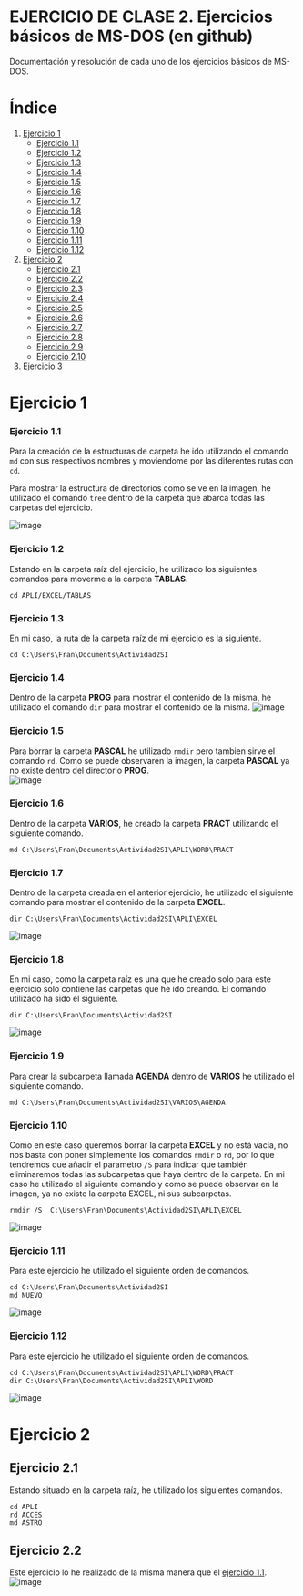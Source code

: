 # EJERCICIO DE CLASE 2. Ejercicios básicos de MS-DOS (en github)

Documentación y resolución de cada uno de los ejercicios básicos de MS-DOS.

# Índice
1. [Ejercicio 1](#ejercicio-1)
    + [Ejercicio 1.1](#ejercicio-11)
    + [Ejercicio 1.2](#ejercicio-12)
    + [Ejercicio 1.3](#ejercicio-13)
    + [Ejercicio 1.4](#ejercicio-14)
    + [Ejercicio 1.5](#ejercicio-15)
    + [Ejercicio 1.6](#ejercicio-16)
    + [Ejercicio 1.7](#ejercicio-17)
    + [Ejercicio 1.8](#ejercicio-18)
    + [Ejercicio 1.9](#ejercicio-19)
    + [Ejercicio 1.10](#ejercicio-110)
    + [Ejercicio 1.11](#ejercicio-111)
    + [Ejercicio 1.12](#ejercicio-112)
2. [Ejercicio 2]()
    + [Ejercicio 2.1](#ejercicio-21)
    + [Ejercicio 2.2](#ejercicio-22)
    + [Ejercicio 2.3](#ejercicio-23)
    + [Ejercicio 2.4](#ejercicio-24)
    + [Ejercicio 2.5](#ejercicio-25)
    + [Ejercicio 2.6](#ejercicio-26)
    + [Ejercicio 2.7](#ejercicio-27)
    + [Ejercicio 2.8](#ejercicio-28)
    + [Ejercicio 2.9](#ejercicio-29)
    + [Ejercicio 2.10](#ejercicio-210)
5. [Ejercicio 3]()

# Ejercicio 1

### Ejercicio 1.1 
Para la creación de la estructuras de carpeta he ido utilizando el comando ```md``` con sus respectivos nombres y moviendome por las diferentes rutas con ```cd```.

Para mostrar la estructura de directorios como se ve en la imagen, he utilizado el comando ```tree``` dentro de la carpeta que abarca todas las carpetas del ejercicio.

![image](https://user-images.githubusercontent.com/91600940/159031354-e191a389-4eee-4502-9798-70b9a16ee0a4.png)

### Ejercicio 1.2
Estando en la carpeta raíz del ejercicio, he utilizado los siguientes comandos para moverme a la carpeta **TABLAS**.
~~~~
cd APLI/EXCEL/TABLAS
~~~~

### Ejercicio 1.3
En mi caso, la ruta de la carpeta raíz de mi ejercicio es la siguiente.
```
cd C:\Users\Fran\Documents\Actividad2SI
```

### Ejercicio 1.4
Dentro de la carpeta **PROG** para mostrar el contenido de la misma, he utilizado el comando ```dir``` para mostrar el contenido de la misma.
![image](https://user-images.githubusercontent.com/91600940/159034490-1fdbc787-20b2-4cd6-ac92-3ea14c5faaa3.png)

### Ejercicio 1.5
Para borrar la carpeta **PASCAL** he utilizado ```rmdir``` pero tambien sirve el comando ```rd```. Como se puede observaren la imagen, la carpeta **PASCAL** ya no existe dentro del directorio **PROG**. <br>
![image](https://user-images.githubusercontent.com/91600940/159037257-058edf5e-806c-4988-b075-6f95af873f5f.png)

### Ejercicio 1.6
Dentro de la carpeta **VARIOS**, he creado la carpeta **PRACT** utilizando el siguiente comando.
~~~~
md C:\Users\Fran\Documents\Actividad2SI\APLI\WORD\PRACT
~~~~


### Ejercicio 1.7
Dentro de la carpeta creada en el anterior ejercicio, he utilizado el siguiente comando para mostrar el contenido de la carpeta **EXCEL**.
~~~
dir C:\Users\Fran\Documents\Actividad2SI\APLI\EXCEL
~~~

![image](https://user-images.githubusercontent.com/91600940/159040172-5d7486f7-941b-465e-a020-cc18da5f34ae.png)

### Ejercicio 1.8
En mi caso, como la carpeta raíz es una que he creado solo para este ejercicio solo contiene las carpetas que he ido creando. El comando utilizado ha sido el siguiente.
~~~
dir C:\Users\Fran\Documents\Actividad2SI
~~~
![image](https://user-images.githubusercontent.com/91600940/159041012-d79a19d8-4da5-4478-ab9a-efd53691e8a9.png)

### Ejercicio 1.9
Para crear la subcarpeta llamada **AGENDA** dentro de **VARIOS** he utilizado el siguiente comando.
~~~
md C:\Users\Fran\Documents\Actividad2SI\VARIOS\AGENDA
~~~

### Ejercicio 1.10
Como en este caso queremos borrar la carpeta **EXCEL** y no está vacía, no nos basta con poner simplemente los comandos ```rmdir``` o ```rd```, por lo que tendremos que añadir el parametro ```/S``` para indicar que también eliminaremos todas las subcarpetas que haya dentro de la carpeta.
En mi caso he utilizado el siguiente comando y como se puede observar en la imagen, ya no existe la carpeta EXCEL, ni sus subcarpetas.
~~~
rmdir /S  C:\Users\Fran\Documents\Actividad2SI\APLI\EXCEL
~~~
![image](https://user-images.githubusercontent.com/91600940/159042985-6161c3df-0938-40ad-8ee0-002b7dd9d01d.png)

### Ejercicio 1.11
Para este ejercicio he utilizado el siguiente orden de comandos.
~~~
cd C:\Users\Fran\Documents\Actividad2SI
md NUEVO
~~~
![image](https://user-images.githubusercontent.com/91600940/159043363-4e1c919d-d40b-4c0a-8536-ffd5d49a2326.png)

### Ejercicio 1.12
Para este ejercicio he utilizado el siguiente orden de comandos.
~~~
cd C:\Users\Fran\Documents\Actividad2SI\APLI\WORD\PRACT
dir C:\Users\Fran\Documents\Actividad2SI\APLI\WORD
~~~
![image](https://user-images.githubusercontent.com/91600940/159178305-84f89cae-2a0a-403e-830d-5649d8beb249.png)

# Ejercicio 2

## Ejercicio 2.1
Estando situado en la carpeta raíz, he utilizado los siguientes comandos.
```
cd APLI
rd ACCES
md ASTRO
```

## Ejercicio 2.2
Este ejercicio lo he realizado de la misma manera que el [ejercicio 1.1](#ejercicio-11).<br>
![image](https://user-images.githubusercontent.com/91600940/159178930-1e47ea93-bf2d-48b9-b8a2-4195d2cf4165.png)








